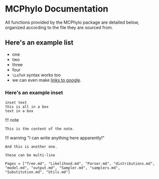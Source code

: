# MCPhylo Documentation
All functions provided by the MCPhylo package are detailed below, organized according to the file they are sourced from.

## Here's an example list
- one
- two
- three
- four
- ``\LaTeX`` syntax works too
- we can even make [links to google](http://www.google.com).

### Here's an example inset
	inset text
	this is all in a box
	text in a box

!!! note

    This is the content of the note.

!!! warning "I can write anything here apparently!"

    And this is another one.

    these can be multi-line

```@contents
Pages = ["Tree.md", "Likelihood.md", "Parser.md", "distributions.md", "model.md", "output.md", "Sampler.md", "samplers.md", "Substitution.md", "Utils.md"]
```
